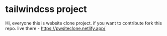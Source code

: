 # tailwindcss project
Hi, everyone this is website clone project. if you want to contribute fork this repo.
live there - https://pwsiteclone.netlify.app/
